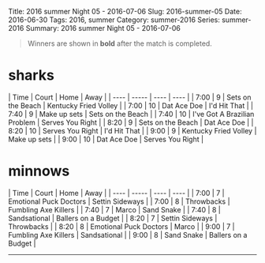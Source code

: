 Title: 2016 summer Night 05 - 2016-07-06
Slug: 2016-summer-05
Date: 2016-06-30
Tags: 2016, summer
Category: summer-2016
Series: summer-2016
Summary: 2016 summer Night 05 - 2016-07-06

> Winners are shown in **bold** after the match is completed.

sharks
=====
| Time | Court | Home | Away |
| ---- | ----- | ---- | ---- | <!-- begin table -->
| 7:00 | 9 | Sets on the Beach | Kentucky Fried Volley |
| 7:00 | 10 | Dat Ace Doe | I'd Hit That |
| 7:40 | 9 | Make up sets | Sets on the Beach |
| 7:40 | 10 | I've Got A Brazilian Problem | Serves You Right |
| 8:20 | 9 | Sets on the Beach | Dat Ace Doe |
| 8:20 | 10 | Serves You Right | I'd Hit That |
| 9:00 | 9 | Kentucky Fried Volley | Make up sets |
| 9:00 | 10 | Dat Ace Doe | Serves You Right |

<!-- end table -->
minnows
=====
| Time | Court | Home | Away |
| ---- | ----- | ---- | ---- | <!-- begin table -->
| 7:00 | 7 | Emotional Puck Doctors | Settin Sideways |
| 7:00 | 8 | Throwbacks | Fumbling Axe Killers |
| 7:40 | 7 | Marco | Sand Snake |
| 7:40 | 8 | Sandsational | Ballers on a Budget |
| 8:20 | 7 | Settin Sideways | Throwbacks |
| 8:20 | 8 | Emotional Puck Doctors | Marco |
| 9:00 | 7 | Fumbling Axe Killers | Sandsational |
| 9:00 | 8 | Sand Snake | Ballers on a Budget |

<!-- end table -->



---